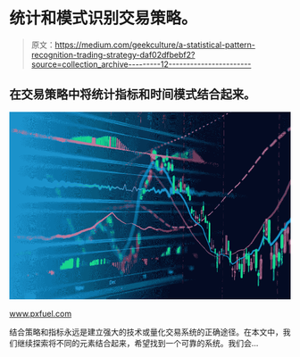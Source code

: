# 统计和模式识别交易策略。

> 原文：<https://medium.com/geekculture/a-statistical-pattern-recognition-trading-strategy-daf02dfbebf2?source=collection_archive---------12----------------------->

## 在交易策略中将统计指标和时间模式结合起来。

![](img/23573db053ed320056234d000f0ada7a.png)

www.pxfuel.com

结合策略和指标永远是建立强大的技术或量化交易系统的正确途径。在本文中，我们继续探索将不同的元素结合起来，希望找到一个可靠的系统。我们会…